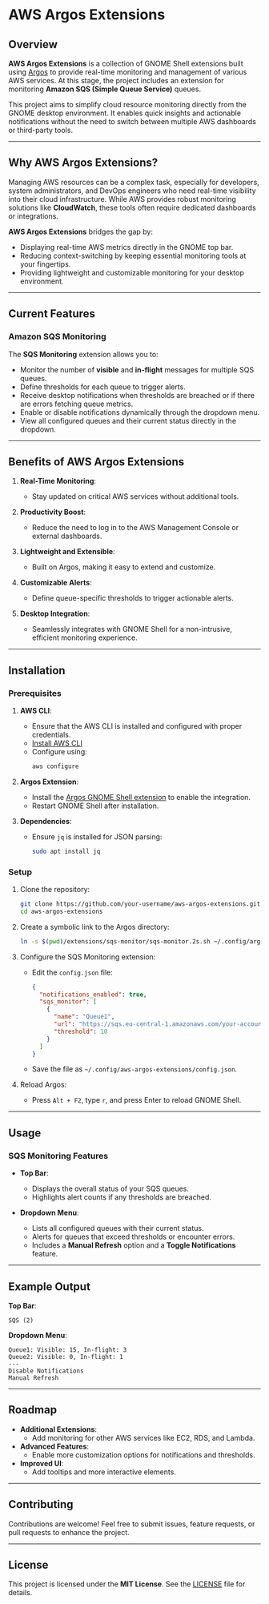 
# AWS Argos Extensions

## Overview

**AWS Argos Extensions** is a collection of GNOME Shell extensions built using [Argos](https://github.com/p-e-w/argos) to provide real-time monitoring and management of various AWS services. At this stage, the project includes an extension for monitoring **Amazon SQS (Simple Queue Service)** queues.

This project aims to simplify cloud resource monitoring directly from the GNOME desktop environment. It enables quick insights and actionable notifications without the need to switch between multiple AWS dashboards or third-party tools.

---

## Why AWS Argos Extensions?

Managing AWS resources can be a complex task, especially for developers, system administrators, and DevOps engineers who need real-time visibility into their cloud infrastructure. While AWS provides robust monitoring solutions like **CloudWatch**, these tools often require dedicated dashboards or integrations.

**AWS Argos Extensions** bridges the gap by:
- Displaying real-time AWS metrics directly in the GNOME top bar.
- Reducing context-switching by keeping essential monitoring tools at your fingertips.
- Providing lightweight and customizable monitoring for your desktop environment.

---

## Current Features

### Amazon SQS Monitoring
The **SQS Monitoring** extension allows you to:
- Monitor the number of **visible** and **in-flight** messages for multiple SQS queues.
- Define thresholds for each queue to trigger alerts.
- Receive desktop notifications when thresholds are breached or if there are errors fetching queue metrics.
- Enable or disable notifications dynamically through the dropdown menu.
- View all configured queues and their current status directly in the dropdown.

---

## Benefits of AWS Argos Extensions

1. **Real-Time Monitoring**:
    - Stay updated on critical AWS services without additional tools.

2. **Productivity Boost**:
    - Reduce the need to log in to the AWS Management Console or external dashboards.

3. **Lightweight and Extensible**:
    - Built on Argos, making it easy to extend and customize.

4. **Customizable Alerts**:
    - Define queue-specific thresholds to trigger actionable alerts.

5. **Desktop Integration**:
    - Seamlessly integrates with GNOME Shell for a non-intrusive, efficient monitoring experience.

---

## Installation

### Prerequisites
1. **AWS CLI**:
    - Ensure that the AWS CLI is installed and configured with proper credentials.
    - [Install AWS CLI](https://docs.aws.amazon.com/cli/latest/userguide/install-cliv2.html)
    - Configure using:
      ```bash
      aws configure
      ```

2. **Argos Extension**:
    - Install the [Argos GNOME Shell extension](https://github.com/p-e-w/argos) to enable the integration.
    - Restart GNOME Shell after installation.

3. **Dependencies**:
    - Ensure `jq` is installed for JSON parsing:
      ```bash
      sudo apt install jq
      ```

### Setup
1. Clone the repository:
   ```bash
   git clone https://github.com/your-username/aws-argos-extensions.git
   cd aws-argos-extensions
   ```

2. Create a symbolic link to the Argos directory:
   ```bash
   ln -s $(pwd)/extensions/sqs-monitor/sqs-monitor.2s.sh ~/.config/argos/
   ```

3. Configure the SQS Monitoring extension:
    - Edit the `config.json` file:
      ```json
      {
        "notifications_enabled": true,
        "sqs_monitor": [
          {
            "name": "Queue1",
            "url": "https://sqs.eu-central-1.amazonaws.com/your-account-id/queue-name",
            "threshold": 10
          }
        ]
      }
      ```
    - Save the file as `~/.config/aws-argos-extensions/config.json`.

4. Reload Argos:
    - Press `Alt + F2`, type `r`, and press Enter to reload GNOME Shell.

---

## Usage

### SQS Monitoring Features
- **Top Bar**:
    - Displays the overall status of your SQS queues.
    - Highlights alert counts if any thresholds are breached.

- **Dropdown Menu**:
    - Lists all configured queues with their current status.
    - Alerts for queues that exceed thresholds or encounter errors.
    - Includes a **Manual Refresh** option and a **Toggle Notifications** feature.

---

## Example Output

**Top Bar**:
```plaintext
SQS (2)
```

**Dropdown Menu**:
```plaintext
Queue1: Visible: 15, In-flight: 3
Queue2: Visible: 0, In-flight: 1
---
Disable Notifications
Manual Refresh
```

---

## Roadmap

- **Additional Extensions**:
    - Add monitoring for other AWS services like EC2, RDS, and Lambda.
- **Advanced Features**:
    - Enable more customization options for notifications and thresholds.
- **Improved UI**:
    - Add tooltips and more interactive elements.

---

## Contributing

Contributions are welcome! Feel free to submit issues, feature requests, or pull requests to enhance the project.

---

## License

This project is licensed under the **MIT License**. See the [LICENSE](LICENSE) file for details.